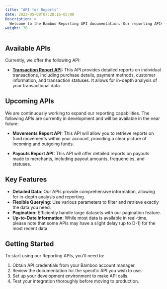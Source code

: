```yaml
---
title: "API for Reports"
date: 2023-05-08T07:28:16-05:00
Description: >
  Welcome to the Bamboo Reporting API documentation. Our reporting APIs are designed to provide you with comprehensive and detailed information about your transactions and movements. These APIs enable you to retrieve critical data for analysis, reconciliation, and reporting purposes.
weight: 70
---
```


## Available APIs

Currently, we offer the following API:

- **[Transaction Report API](/en/docs/reporting/transactions-report.html):** This API provides detailed reports on individual transactions, including purchase details, payment methods, customer information, and transaction statuses. It allows for in-depth analysis of your transactional data.

## Upcoming APIs

We are continuously working to expand our reporting capabilities. The following APIs are currently in development and will be available in the near future:

- **Movements Report API:** This API will allow you to retrieve reports on fund movements within your account, providing a clear picture of incoming and outgoing funds.

- **Payouts Report API:** This API will offer detailed reports on payouts made to merchants, including payout amounts, frequencies, and statuses.



## Key Features

- **Detailed Data**: Our APIs provide comprehensive information, allowing for in-depth analysis and reporting.
- **Flexible Querying**: Use various parameters to filter and retrieve exactly the data you need.
- **Pagination**: Efficiently handle large datasets with our pagination feature.
- **Up-to-Date Information**: While most data is available in real-time, please note that some APIs may have a slight delay (up to D-1) for the most recent data.

## Getting Started

To start using our Reporting APIs, you'll need to:

1. Obtain API credentials from your Bamboo account manager.
2. Review the documentation for the specific API you wish to use.
3. Set up your development environment to make API calls.
4. Test your integration thoroughly before moving to production.


